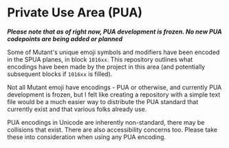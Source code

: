 
# Private Use Area (PUA)
***Please note that as of right now, PUA development is frozen. No new PUA codepoints are being added or planned***

Some of Mutant's unique emoji symbols and modifiers have been encoded in the SPUA planes, in block `1016xx`. This repository outlines what encodings have been made by the project in this area (and potentially subsequent blocks if `1016xx` is filled).

Not all Mutant emoji have encodings - PUA or otherwise, and currently PUA development is frozen, but I felt like creating a repository with a simple text file would be a much easier way to distribute the PUA standard that currently exist and that various folks already use.

PUA encodings in Unicode are inherently non-standard, there may be collisions that exist. There are also accessibility concerns too. Please take these into consideration when using any PUA encoding.

